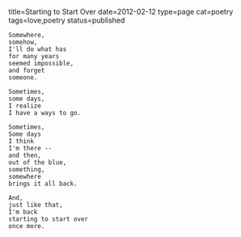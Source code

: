 title=Starting to Start Over
date=2012-02-12
type=page
cat=poetry
tags=love,poetry
status=published
~~~~~~
Somewhere,
somehow,
I'll do what has
for many years
seemed impossible,
and forget
someone.

Sometimes,
some days,
I realize
I have a ways to go.

Sometimes,
Some days
I think
I'm there --
and then,
out of the blue,
something,
somewhere
brings it all back.

And,
just like that,
I'm back
starting to start over
once more.
